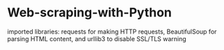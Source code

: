 # Web-scraping-with-Python
imported libraries: requests for making HTTP requests, BeautifulSoup for parsing HTML content, and urllib3 to disable SSL/TLS warning
